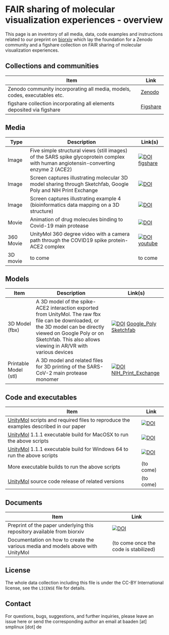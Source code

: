 
# FAIR sharing of molecular visualization experiences - overview

This page is an inventory of all media, data, code examples and instructions related to our preprint on [biorxiv](http://dx.doi.org/10.1101/2020.08.27.270140) which lay the foundation for a Zenodo community and a figshare collection on FAIR sharing of molecular visualization experiences.

## Collections and communities

Item | Link
------------- | ------------- 
Zenodo community incorporating all media, models, codes, executables etc. | [Zenodo](https://zenodo.org/communities/fair-molvisexp/)
figshare collection incorporating all elements deposited via figshare | [Figshare](https://figshare.com/account/home#/collections/5101400)

## Media

Type | Description  | Link(s) 
------------- | ------------- | ------------- 
Image | Five simple structural views (still images) of the SARS spike glycoprotein complex with human angiotensin-converting enzyme 2 (ACE2)  | [![DOI](https://zenodo.org/badge/DOI/10.5281/zenodo.3999339.svg)](https://doi.org/10.5281/zenodo.3999339) [figshare](https://doi.org/10.6084/m9.figshare.12860024.v1)
Image | Screen captures illustrating molecular 3D model sharing through Sketchfab, Google Poly and NIH Print Exchange | [![DOI](https://zenodo.org/badge/DOI/10.6084/m9.figshare.12881606.svg)](https://doi.org/10.6084/m9.figshare.12881606)
Image | Screen captures illustrating example 4 (bioinformatics data mapping on a 3D structure) | [![DOI](https://zenodo.org/badge/DOI/10.6084/m9.figshare.12894077.svg)](https://doi.org/10.6084/m9.figshare.12894077)
Movie | Animation of drug molecules binding to Covid-19 main protease | [![DOI](https://zenodo.org/badge/DOI/10.6084/m9.figshare.12860069.svg)](https://doi.org/10.6084/m9.figshare.12860069)
360 Movie | UnityMol 360 degree video with a camera path through the COVID19 spike protein-ACE2 complex | [![DOI](https://zenodo.org/badge/DOI/10.6084/m9.figshare.12894038.svg)](https://doi.org/10.6084/m9.figshare.12894038) [youtube](https://www.youtube.com/watch?v=hFaPaypm6DI)
3D movie | to come | to come

## Models

Item | Description | Link(s)
------------- | ------------- | ------------- 
3D Model (fbx)     | A 3D model of the spike-ACE2 interaction exported from UnityMol. The raw fbx file can be downloaded, or the 3D model can be directly viewed on Google Poly or on Sketchfab. This also allows viewing in AR/VR with various devices   | [![DOI](https://zenodo.org/badge/DOI/10.6084/m9.figshare.12866981.v2.svg)](https://doi.org/10.6084/m9.figshare.12866981.v2) [Google_Poly](https://poly.google.com/view/5zsJiglTWbm) [Sketchfab](https://skfb.ly/6UFOw)
Printable Model (stl) | A 3D model and related files for 3D printing of the SARS-CoV-2 main protease monomer | [![DOI](https://zenodo.org/badge/DOI/10.6084/m9.figshare.12867314.svg)](https://doi.org/10.6084/m9.figshare.12867314) [NIH\_Print_Exchange](https://3dprint.nih.gov/discover/3DPX-014787)


## Code and executables

Item  | Link 
------------- | ------------- 
[UnityMol](http://unitymol.sourceforge.net) scripts and required files to reproduce the examples described in our paper     | [![DOI](https://zenodo.org/badge/289968174.svg)](https://zenodo.org/badge/latestdoi/289968174) 
[UnityMol](http://unitymol.sourceforge.net) 1.1.1 executable build for MacOSX to run the above scripts | [![DOI](https://zenodo.org/badge/DOI/10.6084/m9.figshare.12866804.svg)](https://doi.org/10.6084/m9.figshare.12866804)
[UnityMol](http://unitymol.sourceforge.net) 1.1.1 executable build for Windows 64 to run the above scripts | [![DOI](https://zenodo.org/badge/DOI/10.6084/m9.figshare.13050770.svg)](https://doi.org/10.6084/m9.figshare.13050770)
More executable builds to run the above scripts | (to come)
[UnityMol](http://unitymol.sourceforge.net) source code release of related versions | (to come)


## Documents

Item  | Link 
------------- | ------------- 
Preprint of the paper underlying this repository available from biorxiv| [![DOI](https://zenodo.org/badge/DOI/10.1101/2020.08.27.270140.svg)](https://doi.org/10.1101/2020.08.27.270140)
Documentation on how to create the various media and models above with UnityMol | (to come once the code is stabilized)

## License

The whole data collection including this file is under the CC-BY International license, see the `LICENSE` file for details.

## Contact

For questions, bugs, suggestions, and further inquiries, please leave an issue here or send the corresponding author an email at baaden [at] smplinux [dot] de

